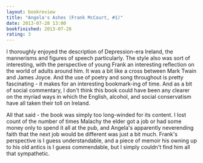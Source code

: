 ```yaml
---
layout: bookreview
title: "Angela's Ashes (Frank McCourt, #1)"
date: 2013-07-28 13:00
bookfinished: 2013-07-28
rating: 3
---
```


I thoroughly enjoyed the description of Depression-era Ireland, the mannerisms and figures of speech particularly.  The style also was sort of interesting, with the perspective of young Frank an interesting reflection on the world of adults around him.  It was a bit like a cross between Mark Twain and James Joyce.  And the use of poetry and song throughout is pretty fascinating - it makes for an interesting bookmark-ing of time.  And as a bit of social commentary, I don't think this book could have been any clearer on the myriad ways in which the English, alcohol, and social conservatism have all taken their toll on Ireland.



All that said - the book was simply too long-winded for its content.  I lost count of the number of times Malachy the elder got a job or had some money only to spend it all at the pub, and Angela's apparently neverending faith that the next job would be different was just a bit much.  Frank's perspective is I guess understandable, and a piece of memoir his owning up to his old antics is I guess commendable, but I simply couldn't find him all that sympathetic.